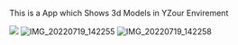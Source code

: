This is a App which Shows 3d Models in YZour Envirement 






![](https://user-images.githubusercontent.com/63461718/179710246-8887dd25-3ec6-436a-b803-fcedb689e083.jpg)
![IMG_20220719_142255](https://user-images.githubusercontent.com/63461718/179711020-c35dbea6-4e45-417f-8daa-f08b1ef6ffc5.jpg )
![IMG_20220719_142258](https://user-images.githubusercontent.com/63461718/179711054-de71a0fa-c821-4ffe-9456-d74421cc759e.jpg)
